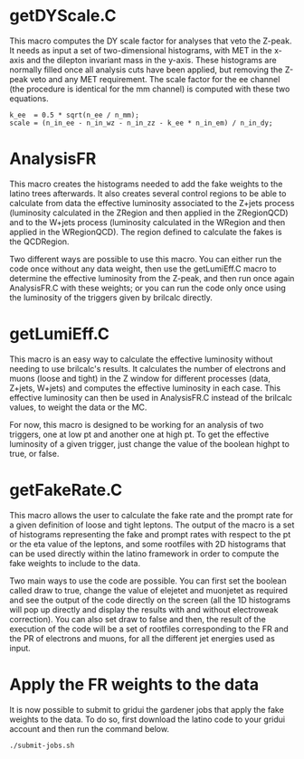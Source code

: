 # getDYScale.C

This macro computes the DY scale factor for analyses that veto the Z-peak. It
needs as input a set of two-dimensional histograms, with MET in the x-axis and
the dilepton invariant mass in the y-axis. These histograms are normally filled
once all analysis cuts have been applied, but removing the Z-peak veto and any
MET requirement. The scale factor for the ee channel (the procedure is identical
for the mm channel) is computed with these two equations.

    k_ee  = 0.5 * sqrt(n_ee / n_mm);
    scale = (n_in_ee - n_in_wz - n_in_zz - k_ee * n_in_em) / n_in_dy;


# AnalysisFR

This macro creates the histograms needed to add the fake weights to the latino
trees afterwards. It also creates several control regions to be able to calculate
from data the effective luminosity associated to the Z+jets process (luminosity
calculated in the ZRegion and then applied in the ZRegionQCD) and to 
the W+jets process (luminosity calculated in the WRegion and then applied in the 
WRegionQCD). The region defined to calculate the fakes is the QCDRegion.

Two different ways are possible to use this macro. You can either run the code
once without any data weight, then use the getLumiEff.C macro to determine the
effective luminosity from the Z-peak, and then run once again AnalysisFR.C
with these weights; or you can run the code only once using the luminosity of
the triggers given by brilcalc directly. 


# getLumiEff.C

This macro is an easy way to calculate the effective luminosity without needing
to use brilcalc's results. It calculates the number of electrons and muons
(loose and tight) in the Z window for different processes (data, Z+jets, W+jets)
and computes the effective luminosity in each case. This effective luminosity
can then be used in AnalysisFR.C instead of the brilcalc values, to weight the
data or the MC.

For now, this macro is designed to be working for an analysis of two triggers,
one at low pt and another one at high pt. To get the effective luminosity of a
given trigger, just change the value of the boolean highpt to true, or false. 


# getFakeRate.C

This macro allows the user to calculate the fake rate and the prompt rate for a given
definition of loose and tight leptons. The output of the macro is a set of histograms
representing the fake and prompt rates with respect to the pt or the eta value of the
leptons, and some rootfiles with 2D histograms that can be used directly within the 
latino framework in order to compute the fake weights to include to the data. 

Two main ways to use the code are possible. You can first set the boolean called draw to 
true, change the value of elejetet and muonjetet as required and see the output of the code 
directly on the screen (all the 1D histograms will pop up directly and display the results
with and without electroweak correction). You can also set draw to false and then, the 
result of the execution of the code will be a set of rootfiles corresponding to the FR 
and the PR of electrons and muons, for all the different jet energies used as input.


# Apply the FR weights to the data

It is now possible to submit to gridui the gardener jobs that apply the fake weights
to the data. To do so, first download the latino code to your gridui account and
then run the command below.

    ./submit-jobs.sh

